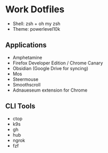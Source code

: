 # Work Dotfiles
* Shell: zsh + oh my zsh
* Theme: powerlevel10k

## Applications
* Amphetamine
* Firefox Developer Edition / Chrome Canary
* Obsidian (Google Drive for syncing)
* Mos
* Steermouse
* Smoothscroll
* Adnaueseum extension for Chrome

## CLI Tools
* ctop
* k9s
* gh
* hub
* ngrok
* fzf
